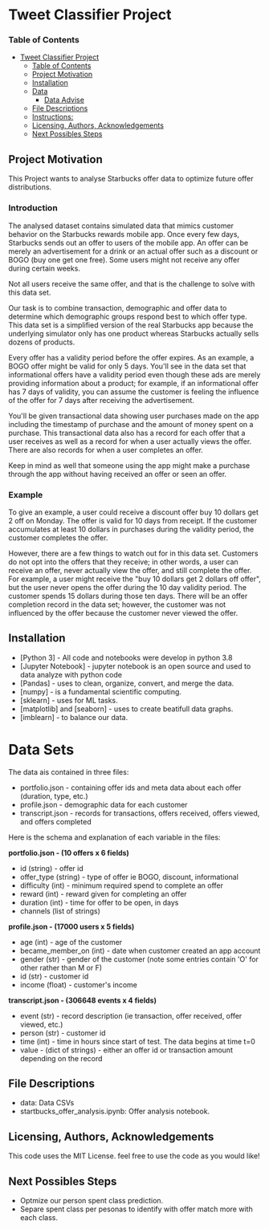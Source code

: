 # Tweet Classifier Project

### Table of Contents

- [Tweet Classifier Project](#tweet-classifier-project)
    - [Table of Contents](#table-of-contents)
  - [Project Motivation<a name="motivation"></a>](#project-motivation)
  - [Installation <a name="installation"></a>](#installation-)
  - [Data](#data)
    - [Data Advise](#data-advise)
  - [File Descriptions <a name="files"></a>](#file-descriptions-)
  - [Instructions:](#instructions)
  - [Licensing, Authors, Acknowledgements<a name="licensing"></a>](#licensing-authors-acknowledgements)
  - [Next Possibles Steps](#next-possibles-steps)

## Project Motivation<a name="motivation"></a>

This Project wants to analyse Starbucks offer data to optimize future offer distributions.

### Introduction

The analysed dataset contains simulated data that mimics customer behavior on the Starbucks rewards mobile app. Once every few days, Starbucks sends out an offer to users of the mobile app. An offer can be merely an advertisement for a drink or an actual offer such as a discount or BOGO (buy one get one free). Some users might not receive any offer during certain weeks. 

Not all users receive the same offer, and that is the challenge to solve with this data set.

Our task is to combine transaction, demographic and offer data to determine which demographic groups respond best to which offer type. This data set is a simplified version of the real Starbucks app because the underlying simulator only has one product whereas Starbucks actually sells dozens of products.

Every offer has a validity period before the offer expires. As an example, a BOGO offer might be valid for only 5 days. You'll see in the data set that informational offers have a validity period even though these ads are merely providing information about a product; for example, if an informational offer has 7 days of validity, you can assume the customer is feeling the influence of the offer for 7 days after receiving the advertisement.

You'll be given transactional data showing user purchases made on the app including the timestamp of purchase and the amount of money spent on a purchase. This transactional data also has a record for each offer that a user receives as well as a record for when a user actually views the offer. There are also records for when a user completes an offer. 

Keep in mind as well that someone using the app might make a purchase through the app without having received an offer or seen an offer.

### Example

To give an example, a user could receive a discount offer buy 10 dollars get 2 off on Monday. The offer is valid for 10 days from receipt. If the customer accumulates at least 10 dollars in purchases during the validity period, the customer completes the offer.

However, there are a few things to watch out for in this data set. Customers do not opt into the offers that they receive; in other words, a user can receive an offer, never actually view the offer, and still complete the offer. For example, a user might receive the "buy 10 dollars get 2 dollars off offer", but the user never opens the offer during the 10 day validity period. The customer spends 15 dollars during those ten days. There will be an offer completion record in the data set; however, the customer was not influenced by the offer because the customer never viewed the offer.

## Installation <a name="installation"></a>

* [Python 3] - All code and notebooks were develop in python 3.8
* [Jupyter Notebook] - jupyter notebook is an open source and used to data analyze with python code
* [Pandas] - uses to clean, organize, convert, and merge the data.
* [numpy] - is a fundamental scientific computing.
* [sklearn] - uses for ML tasks.
* [matplotlib] and [seaborn] - uses to create beatifull data graphs.
* [imblearn] - to balance our data.



# Data Sets

The data ais contained in three files:

* portfolio.json - containing offer ids and meta data about each offer (duration, type, etc.)
* profile.json - demographic data for each customer
* transcript.json - records for transactions, offers received, offers viewed, and offers completed

Here is the schema and explanation of each variable in the files:

**portfolio.json - (10 offers x 6 fields)**
* id (string) - offer id
* offer_type (string) - type of offer ie BOGO, discount, informational
* difficulty (int) - minimum required spend to complete an offer
* reward (int) - reward given for completing an offer
* duration (int) - time for offer to be open, in days
* channels (list of strings)

**profile.json  - (17000 users x 5 fields)**
* age (int) - age of the customer 
* became_member_on (int) - date when customer created an app account
* gender (str) - gender of the customer (note some entries contain 'O' for other rather than M or F)
* id (str) - customer id
* income (float) - customer's income

**transcript.json - (306648 events x 4 fields)**
* event (str) - record description (ie transaction, offer received, offer viewed, etc.)
* person (str) - customer id
* time (int) - time in hours since start of test. The data begins at time t=0
* value - (dict of strings) - either an offer id or transaction amount depending on the record

## File Descriptions <a name="files"></a>

- data: Data CSVs
- startbucks_offer_analysis.ipynb: Offer analysis notebook.


## Licensing, Authors, Acknowledgements<a name="licensing"></a>

This code uses the MIT License. feel free to use the code as you would like!


## Next Possibles Steps

- Optmize our person spent class prediction.
- Separe spent class per pesonas to identify with offer match more with each class.